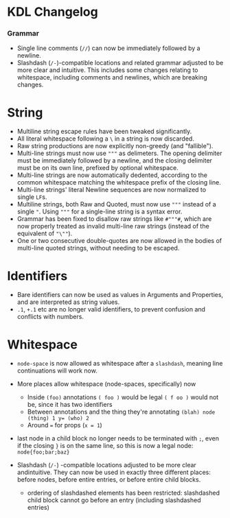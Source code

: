 # KDL Changelog

### Grammar

* Single line comments (`//`) can now be immediately followed by a newline.
* Slashdash (`/-`)-compatible locations and related grammar adjusted to be more  clear and intuitive. This includes some changes relating to whitespace,  including comments and newlines, which are breaking changes.

# String
* Multiline string escape rules have been tweaked significantly.
* All literal whitespace following a `\` in a string is now discarded.
* Raw string productions are now explicitly non-greedy (and "fallible").
* Multi-line strings must now use `"""` as delimeters. The opening delimiter must be immediately followed by a newline, and the closing delimiter must be on its own line, prefixed by optional whitespace.
* Multi-line strings are now automatically dedented, according to the common  whitespace matching the whitespace prefix of the closing line.
* Multi-line strings' literal Newline sequences are now normalized to single `LF`s.
* Multiline strings, both Raw and Quoted, must now use `"""` instead of a single `"`. Using `"""` for a single-line string is a syntax error.
* Grammar has been fixed to disallow raw strings like `#"""#`, which are now properly treated as invalid multi-line raw strings (instead of the equivalent of `"\""`).
* One or two consecutive double-quotes are now allowed in the bodies of multi-line quoted strings, without needing to be escaped.

# Identifiers
* Bare identifiers can now be used as values in Arguments and Properties, and are interpreted as string values.
* `.1`, `+.1` etc are no longer valid identifiers, to prevent confusion and conflicts with numbers.

# Whitespace
* `node-space` is now allowed as whitespace after a `slashdash`, meaning line continuations will work now.
* More places allow whitespace (node-spaces, specifically) now
  * Inside `(foo)` annotations `( foo )` would be legal `( f oo )` would not be, since it has two identifiers
  * Between annotations and the thing they're annotating `(blah) node (thing) 1 y= (who) 2`
  * Around `=` for props (`x = 1`)

* last node in a child block no longer needs to be terminated with `;`, even if the closing `}` is on the same line, so this is now a legal node: `node{foo;bar;baz}`
* Slashdash (`/-`) -compatible locations adjusted to be more clear andintuitive. They can now be used in exactly three different places: before nodes, before entire entries, or before entire child blocks.
  * ordering of slashdashed elements has been restricted: slashdashed child block cannot go before an entry (including slashdashed entries)
